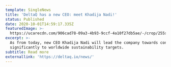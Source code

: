 ```yaml
---
template: SingleNews
title: 'DeltaQ has a new CEO: meet Khadija Nadi!'
status: Published
date: 2020-10-01T14:59:17.335Z
featuredImage: >-
  https://ucarecdn.com/906cad78-09a3-4b93-9ccf-4a10f27db5ae/-/crop/255x207/27,5/-/preview/
excerpt: >-
  As from today, new CEO Khadija Nadi will lead the company towards contributing
  significantly to worldwide sustainability targets.
subtitle: Read more
externallink: 'https://deltaq.io/news/'
---
```


